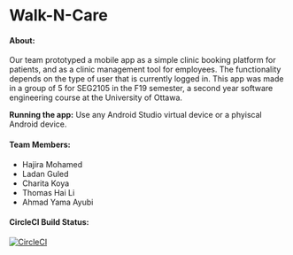 # Walk-N-Care

#### About:

Our team prototyped a mobile app as a simple clinic booking platform for patients, and as a clinic management tool for employees. The functionality depends on the type of user that is currently logged in. This app was made in a group of 5 for SEG2105 in the F19 semester, a second year software engineering course at the University of Ottawa.

**Running the app:** Use any Android Studio virtual device or a phyiscal Android device.

#### Team Members:

- Hajira Mohamed
- Ladan Guled
- Charita Koya
- Thomas Hai Li
- Ahmad Yama Ayubi

#### CircleCI Build Status:

[![CircleCI](https://circleci.com/gh/SEG2105-uottawa/seg2105-project-team-f19-5.svg?style=svg&circle-token=fa8576c9c01eb67a88929841760b681ea30820b3)](https://circleci.com/gh/SEG2105-uottawa/seg2105-project-team-f19-5)
